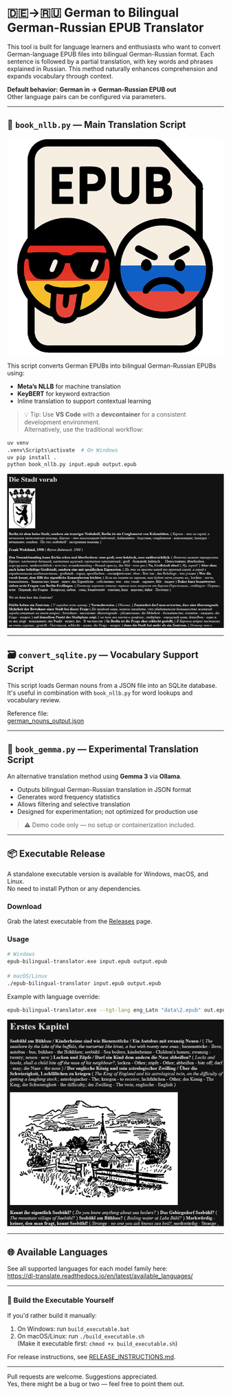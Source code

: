 # 🇩🇪→🇷🇺 German to Bilingual German-Russian EPUB Translator

This tool is built for language learners and enthusiasts who want to convert German-language EPUB files into bilingual German-Russian format. Each sentence is followed by a partial translation, with key words and phrases explained in Russian. This method naturally enhances comprehension and expands vocabulary through context.

**Default behavior:** **German in → German-Russian EPUB out**  
Other language pairs can be configured via parameters.

---

## 📘 `book_nllb.py` — Main Translation Script

![epub-bilingual-penetration banner](banner.png)

This script converts German EPUBs into bilingual German-Russian EPUBs using:

- **Meta’s NLLB** for machine translation  
- **KeyBERT** for keyword extraction  
- Inline translation to support contextual learning

> 💡 Tip: Use **VS Code** with a **devcontainer** for a consistent development environment.  
> Alternatively, use the traditional workflow:

```bash
uv venv
.venv\Scripts\activate  # On Windows
uv pip install .
python book_nllb.py input.epub output.epub
```

![Sample output of book_nllb.py](sample1.png)

---

## 🗃️ `convert_sqlite.py` — Vocabulary Support Script

This script loads German nouns from a JSON file into an SQLite database.  
It's useful in combination with `book_nllb.py` for word lookups and vocabulary review.

Reference file:  
[german_nouns_output.json](https://github.com/Hanttone/der-die-das-game/blob/master/data/german_nouns_output.json)

---

## 🤖 `book_gemma.py` — Experimental Translation Script

An alternative translation method using **Gemma 3** via **Ollama**.

- Outputs bilingual German-Russian translation in JSON format
- Generates word frequency statistics
- Allows filtering and selective translation
- Designed for experimentation; not optimized for production use

> ⚠️ Demo code only — no setup or containerization included.

---

## 📦 Executable Release

A standalone executable version is available for Windows, macOS, and Linux.  
No need to install Python or any dependencies.

### Download

Grab the latest executable from the [Releases](https://github.com/konyshevgmbh/epub-bilingual-penetration/releases) page.

### Usage

```bash
# Windows
epub-bilingual-translator.exe input.epub output.epub

# macOS/Linux
./epub-bilingual-translator input.epub output.epub
```

Example with language override:

```bash
epub-bilingual-translator.exe --tgt-lang eng_Latn "data\2.epub" out.epub
```

![Sample output of book_nllb.py](sample2.png)

---

## 🌐 Available Languages

See all supported languages for each model family here:  
https://dl-translate.readthedocs.io/en/latest/available_languages/

---

### 🔧 Build the Executable Yourself

If you'd rather build it manually:

1. On Windows: run `build_executable.bat`  
2. On macOS/Linux: run `./build_executable.sh`  
   (Make it executable first: `chmod +x build_executable.sh`)

For release instructions, see [RELEASE_INSTRUCTIONS.md](RELEASE_INSTRUCTIONS.md).

---

Pull requests are welcome. Suggestions appreciated.  
Yes, there might be a bug or two — feel free to point them out.

